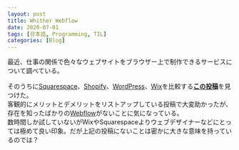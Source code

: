 ```yaml
---
layout: post
title: Whither Webflow
date: 2020-07-01
tags: [日本語, Programming, TIL]
categories: [Blog]
---
```


<div lang="ja">
最近、仕事の関係で色々なウェブサイトをブラウザー上で制作できるサービスについて調べている。
<!-- Necessary to ensure vertical space above Read More link -->
<div style="margin-bottom: 15px"></div>
<!-- more -->そのうちに<a href="https://www.squarespace.com/">Squarespace</a>、<a href="https://www.shopify.com/">Shopify</a>、<a href="https://wordpress.org/">WordPress</a>、<a href="https://www.wix.com">Wix</a>を比較する<a href="https://www.reddit.com/r/smallbusiness/comments/elvap2/favorite_build_your_own_website_companies/fdkn3tx/"><span style="font-weight: 600">この投稿</span></a>を見つけた。<br>
客観的にメリットとデメリットをリストアップしている投稿で大変助かったが、存在を知ったばかりの<a href="https://www.webflow.com">Webflow</a>がないことに気になっている。<br>
数時間しか試していないがWixやSquarespaceよりウェブデザイナーなどにとっては極めて良い印象。だが上記の投稿にないことは密かに大きな意味を持っているのでは？
</div>





